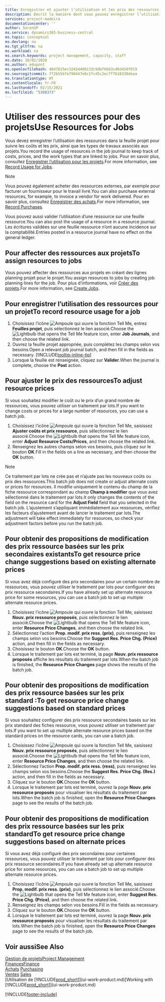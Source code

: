 ```yaml
---
title: Enregistrer et ajuster l’utilisation et les prix des ressources| Microsoft Docs
description: Décrit la manière dont vous pouvez enregistrer l’utilisation ou la consommation ressource associée à un projet, de garder la trace et de gérer les coûts, les prix, ainsi que les types de travaux.
services: project-madeira
documentationcenter: ''
author: SorenGP
ms.service: dynamics365-business-central
ms.topic: conceptual
ms.devlang: na
ms.tgt_pltfrm: na
ms.workload: na
ms.search.keywords: project management, capacity, staff
ms.date: 10/01/2020
ms.author: edupont
ms.openlocfilehash: 48d7615ec32424400133c9dbf6b63c46d450f019
ms.sourcegitcommit: ff2b55b7e790447e0c1fcd5c2ec7f7610338ebaa
ms.translationtype: HT
ms.contentlocale: fr-FR
ms.lasthandoff: 02/15/2021
ms.locfileid: "5388373"
---
```

# <a name="use-resources-for-jobs"></a><span data-ttu-id="ac897-103">Utiliser des ressources pour des projets</span><span class="sxs-lookup"><span data-stu-id="ac897-103">Use Resources for Jobs</span></span>
<span data-ttu-id="ac897-104">Vous devez enregistrer l’utilisation des ressources dans la feuille projet pour suivre les coûts et les prix, ainsi que les types de travaux associés aux projets.</span><span class="sxs-lookup"><span data-stu-id="ac897-104">You record the usage of resources in the job journal to keep track of costs, prices, and the work types that are linked to jobs.</span></span> <span data-ttu-id="ac897-105">Pour en savoir plus, consultez [Enregistrer l’utilisation pour les projets](projects-how-record-job-usage.md).</span><span class="sxs-lookup"><span data-stu-id="ac897-105">For more information, see [Record Usage for Jobs](projects-how-record-job-usage.md).</span></span>

> [!NOTE]
> <span data-ttu-id="ac897-106">Vous pouvez également acheter des ressources externes, par exemple pour facturer un fournisseur pour le travail livré.</span><span class="sxs-lookup"><span data-stu-id="ac897-106">You can also purchase external resources, for example, to invoice a vendor for work delivered.</span></span> <span data-ttu-id="ac897-107">Pour en savoir plus, consultez [Enregistrer des achats](purchasing-how-record-purchases.md).</span><span class="sxs-lookup"><span data-stu-id="ac897-107">For more information, see [Record Purchases](purchasing-how-record-purchases.md).</span></span>

<span data-ttu-id="ac897-108">Vous pouvez aussi valider l’utilisation d’une ressource sur une feuille ressource.</span><span class="sxs-lookup"><span data-stu-id="ac897-108">You can also post the usage of a resource in a resource journal.</span></span> <span data-ttu-id="ac897-109">Les écritures validées sur une feuille ressource n’ont aucune incidence sur la comptabilité.</span><span class="sxs-lookup"><span data-stu-id="ac897-109">Entries posted in a resource journal have no effect on the general ledger.</span></span>

## <a name="to-assign-resources-to-jobs"></a><span data-ttu-id="ac897-110">Pour affecter des ressources aux projets</span><span class="sxs-lookup"><span data-stu-id="ac897-110">To assign resources to jobs</span></span>
<span data-ttu-id="ac897-111">Vous pouvez affecter des ressources aux projets en créant des lignes planning projet pour le projet.</span><span class="sxs-lookup"><span data-stu-id="ac897-111">You assign resources to jobs by creating job planning lines for the job.</span></span> <span data-ttu-id="ac897-112">Pour plus d’informations, voir [Créer des projets](projects-how-create-jobs.md).</span><span class="sxs-lookup"><span data-stu-id="ac897-112">For more information, see [Create Jobs](projects-how-create-jobs.md).</span></span>

## <a name="to-record-resource-usage-for-a-job"></a><span data-ttu-id="ac897-113">Pour enregistrer l’utilisation des ressources pour un projet</span><span class="sxs-lookup"><span data-stu-id="ac897-113">To record resource usage for a job</span></span>
1. <span data-ttu-id="ac897-114">Choisissez l’icône ![Ampoule qui ouvre la fonction Tell Me](media/ui-search/search_small.png "Dites-moi ce que vous voulez faire"), entrez **Feuilles projet**, puis sélectionnez le lien associé.</span><span class="sxs-lookup"><span data-stu-id="ac897-114">Choose the ![Lightbulb that opens the Tell Me feature](media/ui-search/search_small.png "Tell me what you want to do") icon, enter **Job Journals**, and then choose the related link.</span></span>
2. <span data-ttu-id="ac897-115">Ouvrez la feuille projet appropriée, puis complétez les champs selon vos besoins.</span><span class="sxs-lookup"><span data-stu-id="ac897-115">Open a relevant job journal batch, and then fill in the fields as necessary.</span></span> [!INCLUDE[tooltip-inline-tip](includes/tooltip-inline-tip_md.md)]
3. <span data-ttu-id="ac897-116">Lorsque la feuille est renseignée, cliquez sur **Valider**.</span><span class="sxs-lookup"><span data-stu-id="ac897-116">When the journal is complete, choose the **Post** action.</span></span>

## <a name="to-adjust-resource-prices"></a><span data-ttu-id="ac897-117">Pour ajuster le prix des ressources</span><span class="sxs-lookup"><span data-stu-id="ac897-117">To adjust resource prices</span></span>
<span data-ttu-id="ac897-118">Si vous souhaitez modifier le coût ou le prix d’un grand nombre de ressources, vous pouvez utiliser un traitement par lots.</span><span class="sxs-lookup"><span data-stu-id="ac897-118">If you want to change costs or prices for a large number of resources, you can use a batch job.</span></span>  

1. <span data-ttu-id="ac897-119">Choisissez l’icône ![Ampoule qui ouvre la fonction Tell Me](media/ui-search/search_small.png "Dites-moi ce que vous voulez faire"), saisissez **Ajuster coûts et prix ressource**, puis sélectionnez le lien associé.</span><span class="sxs-lookup"><span data-stu-id="ac897-119">Choose the ![Lightbulb that opens the Tell Me feature](media/ui-search/search_small.png "Tell me what you want to do") icon, enter **Adjust Resource Costs/Prices**, and then choose the related link.</span></span>
2. <span data-ttu-id="ac897-120">Renseignez les autres champs selon vos besoins, puis cliquez sur le bouton **OK**.</span><span class="sxs-lookup"><span data-stu-id="ac897-120">Fill in the fields on a line as necessary, and then choose the **OK** button.</span></span>

> [!NOTE]  
>   <span data-ttu-id="ac897-121">Ce traitement par lots ne crée pas et n’ajuste pas les nouveaux coûts ou prix des ressources.</span><span class="sxs-lookup"><span data-stu-id="ac897-121">This batch job does not create or adjust alternate costs or prices for resources.</span></span> <span data-ttu-id="ac897-122">Il modifie uniquement le contenu du champ de la fiche ressource correspondant au champ **Champ à modifier** que vous avez sélectionné dans le traitement par lots.</span><span class="sxs-lookup"><span data-stu-id="ac897-122">It only changes the contents of the field on the resource card for the **Adjust Field** field that you selected in the batch job.</span></span> <span data-ttu-id="ac897-123">L’ajustement s’appliquant immédiatement aux ressources, vérifiez les facteurs d’ajustement avant de lancer le traitement par lots.</span><span class="sxs-lookup"><span data-stu-id="ac897-123">The adjustment will take effect immediately for resources, so check your adjustment factors before you run the batch job.</span></span>

## <a name="to-get-resource-price-change-suggestions-based-on-existing-alternate-prices"></a><span data-ttu-id="ac897-124">Pour obtenir des propositions de modification des prix ressource basées sur les prix secondaires existants</span><span class="sxs-lookup"><span data-stu-id="ac897-124">To get resource price change suggestions based on existing alternate prices</span></span>
<span data-ttu-id="ac897-125">Si vous avez déjà configuré des prix secondaires pour un certain nombre de ressources, vous pouvez utiliser le traitement par lots pour configurer des prix ressource secondaires.</span><span class="sxs-lookup"><span data-stu-id="ac897-125">If you have already set up alternate resource price for some resources, you can use a batch job to set up multiple alternate resource prices.</span></span>

1. <span data-ttu-id="ac897-126">Choisissez l’icône ![Ampoule qui ouvre la fonction Tell Me](media/ui-search/search_small.png "Dites-moi ce que vous voulez faire"), saisissez **Nouv. prix ressource proposés**, puis sélectionnez le lien associé.</span><span class="sxs-lookup"><span data-stu-id="ac897-126">Choose the ![Lightbulb that opens the Tell Me feature](media/ui-search/search_small.png "Tell me what you want to do") icon, enter **Resource Price Changes**, and then choose the related link.</span></span>
2. <span data-ttu-id="ac897-127">Sélectionnez l’action **Prop. modif. prix ress. (prix)**, puis renseignez les champs selon vos besoins.</span><span class="sxs-lookup"><span data-stu-id="ac897-127">Choose the **Suggest Res. Price Chg. (Price)** action, and then fill in the fields as necessary.</span></span>
3. <span data-ttu-id="ac897-128">Choisissez le bouton **OK**.</span><span class="sxs-lookup"><span data-stu-id="ac897-128">Choose the **OK** button.</span></span>  
4. <span data-ttu-id="ac897-129">Lorsque le traitement par lots est terminé, la page **Nouv. prix ressource proposés** affiche les résultats du traitement par lots.</span><span class="sxs-lookup"><span data-stu-id="ac897-129">When the batch job is finished, the **Resource Price Changes** page shows the results of the batch job.</span></span>

## <a name="to-get-resource-price-change-suggestions-based-on-standard-prices"></a><span data-ttu-id="ac897-130">Pour obtenir des propositions de modification des prix ressource basées sur les prix standard :</span><span class="sxs-lookup"><span data-stu-id="ac897-130">To get resource price change suggestions based on standard prices</span></span>
<span data-ttu-id="ac897-131">Si vous souhaitez configurer des prix ressource secondaires basés sur les prix standard des fiches ressource, vous pouvez utiliser un traitement par lots.</span><span class="sxs-lookup"><span data-stu-id="ac897-131">If you want to set up multiple alternate resource prices based on the standard prices on the resource cards, you can use a batch job.</span></span>  

1. <span data-ttu-id="ac897-132">Choisissez l’icône ![Ampoule qui ouvre la fonction Tell Me](media/ui-search/search_small.png "Dites-moi ce que vous voulez faire"), saisissez **Nouv. prix ressource proposés**, puis sélectionnez le lien associé.</span><span class="sxs-lookup"><span data-stu-id="ac897-132">Choose the ![Lightbulb that opens the Tell Me feature](media/ui-search/search_small.png "Tell me what you want to do") icon, enter **Resource Price Changes**, and then choose the related link.</span></span>
2. <span data-ttu-id="ac897-133">Sélectionnez l’action **Prop. modif. prix ress. (ress)**, puis renseignez les champs selon vos besoins.</span><span class="sxs-lookup"><span data-stu-id="ac897-133">Choose the **Suggest Res. Price Chg. (Res.)** action, and then fill in the fields as necessary.</span></span>  
3. <span data-ttu-id="ac897-134">Cliquez sur le bouton **OK**.</span><span class="sxs-lookup"><span data-stu-id="ac897-134">Choose the **OK** button.</span></span>  
4. <span data-ttu-id="ac897-135">Lorsque le traitement par lots est terminé, ouvrez la page **Nouv. prix ressource proposés** pour visualiser les résultats du traitement par lots.</span><span class="sxs-lookup"><span data-stu-id="ac897-135">When the batch job is finished, open the **Resource Price Changes** page to see the results of the batch job.</span></span>

## <a name="to-get-resource-price-change-suggestions-based-on-alternate-prices"></a><span data-ttu-id="ac897-136">Pour obtenir des propositions de modification des prix ressource basées sur les prix standard</span><span class="sxs-lookup"><span data-stu-id="ac897-136">To get resource price change suggestions based on alternate prices</span></span>
<span data-ttu-id="ac897-137">Si vous avez déjà configuré des prix secondaires pour certaines ressources, vous pouvez utiliser le traitement par lots pour configurer des prix ressource secondaires.</span><span class="sxs-lookup"><span data-stu-id="ac897-137">If you have already set up alternate resource price for some resources, you can use a batch job to set up multiple alternate resource prices.</span></span>

1. <span data-ttu-id="ac897-138">Choisissez l’icône ![Ampoule qui ouvre la fonction Tell Me](media/ui-search/search_small.png "Dites-moi ce que vous voulez faire"), saisissez **Prop. modif. prix ress. (prix)**, puis sélectionnez le lien associé.</span><span class="sxs-lookup"><span data-stu-id="ac897-138">Choose the ![Lightbulb that opens the Tell Me feature](media/ui-search/search_small.png "Tell me what you want to do") icon, enter **Suggest Res. Price Chg. (Price)**, and then choose the related link.</span></span>  
2. <span data-ttu-id="ac897-139">Renseignez les champs selon vos besoins.</span><span class="sxs-lookup"><span data-stu-id="ac897-139">Fill in the fields as necessary.</span></span>
3. <span data-ttu-id="ac897-140">Cliquez sur le bouton **OK**.</span><span class="sxs-lookup"><span data-stu-id="ac897-140">Choose the **OK** button.</span></span>  
4. <span data-ttu-id="ac897-141">Lorsque le traitement par lots est terminé, ouvrez la page **Nouv. prix ressource proposés** pour visualiser les résultats du traitement par lots.</span><span class="sxs-lookup"><span data-stu-id="ac897-141">When the batch job is finished, open the **Resource Price Changes** page to see the results of the batch job.</span></span>

## <a name="see-also"></a><span data-ttu-id="ac897-142">Voir aussi</span><span class="sxs-lookup"><span data-stu-id="ac897-142">See Also</span></span>
[<span data-ttu-id="ac897-143">Gestion de projets</span><span class="sxs-lookup"><span data-stu-id="ac897-143">Project Management</span></span>](projects-manage-projects.md)  
[<span data-ttu-id="ac897-144">Finances</span><span class="sxs-lookup"><span data-stu-id="ac897-144">Finance</span></span>](finance.md)  
<span data-ttu-id="ac897-145">[Achats](purchasing-manage-purchasing.md)       </span><span class="sxs-lookup"><span data-stu-id="ac897-145">[Purchasing](purchasing-manage-purchasing.md)       </span></span>  
<span data-ttu-id="ac897-146">[Ventes](sales-manage-sales.md)   </span><span class="sxs-lookup"><span data-stu-id="ac897-146">[Sales](sales-manage-sales.md)   </span></span>  
<span data-ttu-id="ac897-147">[Utilisation de [!INCLUDE[prod_short](includes/prod_short.md)]](ui-work-product.md)</span><span class="sxs-lookup"><span data-stu-id="ac897-147">[Working with [!INCLUDE[prod_short](includes/prod_short.md)]](ui-work-product.md)</span></span>  


[!INCLUDE[footer-include](includes/footer-banner.md)]